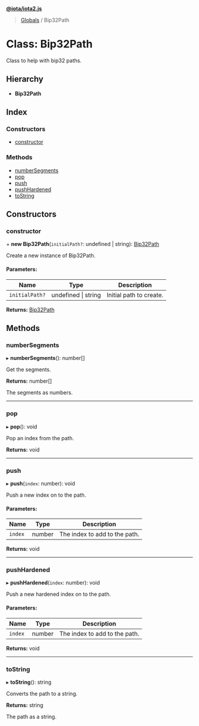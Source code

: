 **[@iota/iota2.js](../README.md)**

> [Globals](../README.md) / Bip32Path

# Class: Bip32Path

Class to help with bip32 paths.

## Hierarchy

* **Bip32Path**

## Index

### Constructors

* [constructor](bip32path.md#constructor)

### Methods

* [numberSegments](bip32path.md#numbersegments)
* [pop](bip32path.md#pop)
* [push](bip32path.md#push)
* [pushHardened](bip32path.md#pushhardened)
* [toString](bip32path.md#tostring)

## Constructors

### constructor

\+ **new Bip32Path**(`initialPath?`: undefined \| string): [Bip32Path](bip32path.md)

Create a new instance of Bip32Path.

#### Parameters:

Name | Type | Description |
------ | ------ | ------ |
`initialPath?` | undefined \| string | Initial path to create.  |

**Returns:** [Bip32Path](bip32path.md)

## Methods

### numberSegments

▸ **numberSegments**(): number[]

Get the segments.

**Returns:** number[]

The segments as numbers.

___

### pop

▸ **pop**(): void

Pop an index from the path.

**Returns:** void

___

### push

▸ **push**(`index`: number): void

Push a new index on to the path.

#### Parameters:

Name | Type | Description |
------ | ------ | ------ |
`index` | number | The index to add to the path.  |

**Returns:** void

___

### pushHardened

▸ **pushHardened**(`index`: number): void

Push a new hardened index on to the path.

#### Parameters:

Name | Type | Description |
------ | ------ | ------ |
`index` | number | The index to add to the path.  |

**Returns:** void

___

### toString

▸ **toString**(): string

Converts the path to a string.

**Returns:** string

The path as a string.
